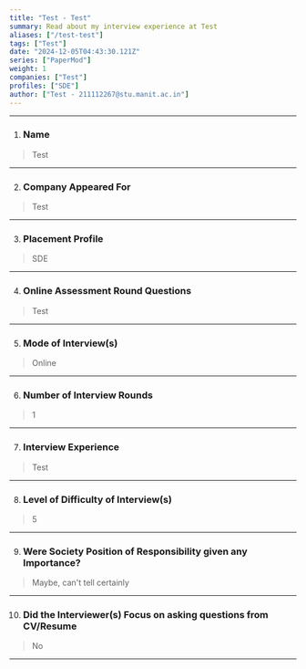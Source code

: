 ```yaml
---
title: "Test - Test"
summary: Read about my interview experience at Test
aliases: ["/test-test"]
tags: ["Test"]
date: "2024-12-05T04:43:30.121Z"
series: ["PaperMod"]
weight: 1
companies: ["Test"]
profiles: ["SDE"]
author: ["Test - 211112267@stu.manit.ac.in"]
---
```

---
1. ### Name

> Test

---

2. ### Company Appeared For

> Test

---

3. ### Placement Profile

> SDE

---

4. ### Online Assessment Round Questions

> Test

---

5. ### Mode of Interview(s)

> Online

---

6. ### Number of Interview Rounds

> 1

---

7. ### Interview Experience

> Test

---

8. ### Level of Difficulty of Interview(s)

> 5

---

9. ### Were Society Position of Responsibility given any Importance?

> Maybe, can't tell certainly

---

10. ### Did the Interviewer(s) Focus on asking questions from CV/Resume

> No

---

